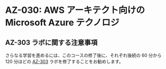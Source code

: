 ﻿# AZ-030: AWS アーキテクト向けの Microsoft Azure テクノロジ


## AZ-303 ラボに関する注意事項

さらなる学習を進めるには、このコースの修了後に、それぞれ後続の 60 分から 120 分ほどの [AZ-303](https://github.com/MicrosoftLearning/AZ-303-Microsoft-Azure-Architect-Technologies) ラボを修了することをお勧めします。